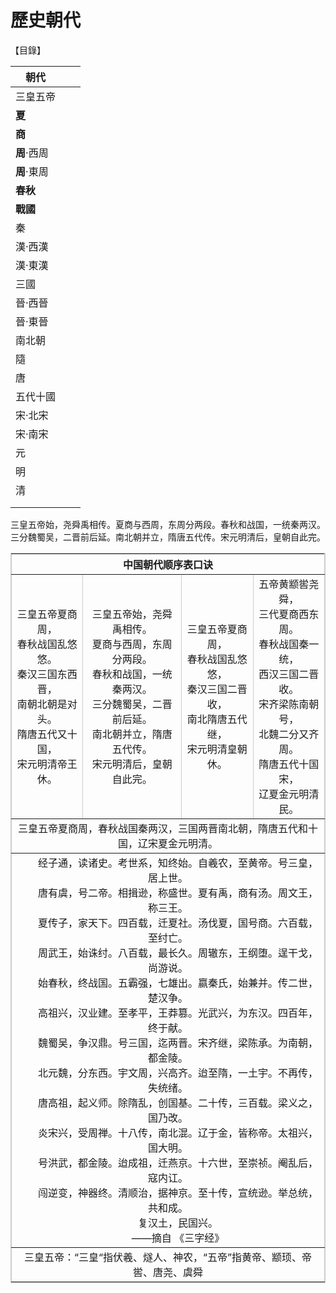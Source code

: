 # 歷史朝代

【目錄】



| 朝代        |      |      |
| ----------- | ---- | ---- |
| 三皇五帝    |      |      |
| **夏**      |      |      |
| **商**      |      |      |
| **周**·西周 |      |      |
| **周**·東周 |      |      |
| **春秋**    |      |      |
| **戰國**    |      |      |
| 秦          |      |      |
| 漢·西漢     |      |      |
| 漢·東漢     |      |      |
| 三國        |      |      |
| 晉·西晉     |      |      |
| 晉·東晉     |      |      |
| 南北朝      |      |      |
| 隨          |      |      |
| 唐          |      |      |
| 五代十國    |      |      |
| 宋·北宋     |      |      |
| 宋·南宋     |      |      |
| 元          |      |      |
| 明          |      |      |
| 清          |      |      |
|             |      |      |
|             |      |      |



三皇五帝始，尧舜禹相传。夏商与西周，东周分两段。春秋和战国，一统秦两汉。三分魏蜀吴，二晋前后延。南北朝并立，隋唐五代传。宋元明清后，皇朝自此完。



<TABLE borderColor=#cccccc cellSpacing=1 cellPadding=2 border=1 id="cdg" align="center">
<TBODY>
<TR class="r">
<TH colSpan=4>中国朝代顺序表口诀</th>
</tr>
<TR>
<TD align=center>三皇五帝夏商周，<BR>春秋战国乱悠悠。<BR>秦汉三国东西晋，<BR>南朝北朝是对头。<BR>隋唐五代又十国，<BR>宋元明清帝王休。 </TD>
<TD align=center>三皇五帝始，尧舜禹相传。<BR>夏商与西周，东周分两段。<BR>春秋和战国，一统秦两汉。<BR>三分魏蜀吴，二晋前后延。<BR>南北朝并立，隋唐五代传。<BR>宋元明清后，皇朝自此完。 </TD>
<TD align=center>三皇五帝夏商周，<BR>春秋战国乱悠悠，<BR>秦汉三国二晋收，<BR>南北隋唐五代继，<BR>宋元明清皇朝休。 </TD>
<TD align=center>五帝黄颛喾尧舜，<BR>三代夏商西东周。<BR>春秋战国秦一统，<BR>西汉三国二晋收。<BR>宋齐梁陈南朝号，<BR>北魏二分又齐周。<BR>隋唐五代十国宋，<BR>辽夏金元明清民。 </TD></TR>
<TR class="y">
<TD colSpan=4 align=center>三皇五帝夏商周，春秋战国秦两汉，三国两晋南北朝，隋唐五代和十国，辽宋夏金元明清。</TD></TR>
<TR>
<TD colSpan=4 align=center>　　经子通，读诸史。考世系，知终始。自羲农，至黄帝。号三皇，居上世。<BR>　　唐有虞，号二帝。相揖逊，称盛世。夏有禹，商有汤。周文王，称三王。<BR>　　夏传子，家天下。四百载，迁夏社。汤伐夏，国号商。六百载，至纣亡。<BR>　　周武王，始诛纣。八百载，最长久。周辙东，王纲堕。逞干戈，尚游说。<BR>　　始春秋，终战国。五霸强，七雄出。嬴秦氏，始兼并。传二世，楚汉争。<BR>　　高祖兴，汉业建。至孝平，王莽篡。光武兴，为东汉。四百年，终于献。<BR>　　魏蜀吴，争汉鼎。号三国，迄两晋。宋齐继，梁陈承。为南朝，都金陵。<BR>　　北元魏，分东西。宇文周，兴高齐。迨至隋，一土宇。不再传，失统绪。<BR>　　唐高祖，起义师。除隋乱，创国基。二十传，三百载。梁义之，国乃改。<BR>　　炎宋兴，受周禅。十八传，南北混。辽于金，皆称帝。太祖兴，国大明。<BR>　　号洪武，都金陵。迨成祖，迁燕京。十六世，至崇祯。阉乱后，寇内讧。<BR>　　闯逆变，神器终。清顺治，据神京。至十传，宣统逊。举总统，共和成。<BR>　　复汉土，民国兴。 <BR>　　——摘自 《三字经》 </TD></TR>
<TR class="y">
<TD  colSpan=4 align=center>三皇五帝：“三皇“指伏羲、燧人、神农，“五帝”指黄帝、颛顼、帝喾、唐尧、虞舜<BR></TD></TR></TBODY></TABLE>



